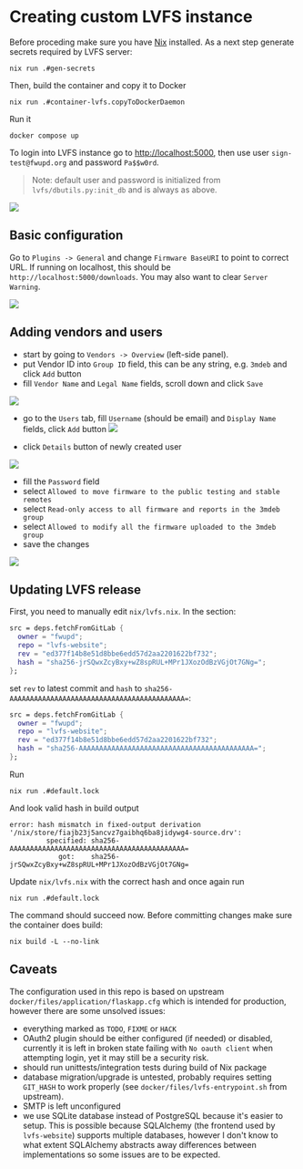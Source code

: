 # Creating custom LVFS instance

Before proceding make sure you have [Nix](https://nixos.org/download/) installed.
As a next step generate secrets required by LVFS server:

```shell
nix run .#gen-secrets
```

Then, build the container and copy it to Docker

```shell
nix run .#container-lvfs.copyToDockerDaemon
```

Run it

```shell
docker compose up
```

To login into LVFS instance go to [http://localhost:5000](http://localhost:5000),
then use user `sign-test@fwupd.org` and password `Pa$$w0rd`.

> Note: default user and password is initialized from `lvfs/dbutils.py:init_db`
> and is always as above.

![](img/lvfs_welcome_screen.png)

## Basic configuration

Go to `Plugins -> General` and change `Firmware BaseURI` to point to correct URL.
If running on localhost, this should be `http://localhost:5000/downloads`. You
may also want to clear `Server Warning`.

![](img/lvfs_general_settings.png)

## Adding vendors and users

- start by going to `Vendors -> Overview` (left-side panel).
- put Vendor ID into `Group ID` field, this can be any string, e.g. `3mdeb` and
  click `Add` button
- fill `Vendor Name` and `Legal Name` fields, scroll down and click `Save`

![](img/lvfs_add_vendor.png)

- go to the `Users` tab, fill `Username` (should be email) and `Display Name`
  fields, click `Add` button
![](img/lvfs_add_user.png)

- click `Details` button of newly created user

![](img/lvfs_user_list.png)

- fill the `Password` field
- select `Allowed to move firmware to the public testing and stable remotes`
- select `Read-only access to all firmware and reports in the 3mdeb group`
- select `Allowed to modify all the firmware uploaded to the 3mdeb group`
- save the changes

![](img/lvfs_user_mod.png)

## Updating LVFS release

First, you need to manually edit `nix/lvfs.nix`. In the section:

```nix
src = deps.fetchFromGitLab {
  owner = "fwupd";
  repo = "lvfs-website";
  rev = "ed377f14b8e51d8bbe6edd57d2aa2201622bf732";
  hash = "sha256-jrSQwxZcyBxy+wZ8spRUL+MPr1JXozOdBzVGjOt7GNg=";
};
```

set `rev` to latest commit and `hash` to `sha256-AAAAAAAAAAAAAAAAAAAAAAAAAAAAAAAAAAAAAAAAAAA=`:

```nix
src = deps.fetchFromGitLab {
  owner = "fwupd";
  repo = "lvfs-website";
  rev = "ed377f14b8e51d8bbe6edd57d2aa2201622bf732";
  hash = "sha256-AAAAAAAAAAAAAAAAAAAAAAAAAAAAAAAAAAAAAAAAAAA=";
};
```

Run

```shell
nix run .#default.lock
```

And look valid hash in build output

```
error: hash mismatch in fixed-output derivation '/nix/store/fiajb23j5ancvz7gaibhq6ba8jidywg4-source.drv':
         specified: sha256-AAAAAAAAAAAAAAAAAAAAAAAAAAAAAAAAAAAAAAAAAAA=
            got:    sha256-jrSQwxZcyBxy+wZ8spRUL+MPr1JXozOdBzVGjOt7GNg=
```

Update `nix/lvfs.nix` with the correct hash and once again run

```shell
nix run .#default.lock
```

The command should succeed now. Before committing changes make sure the
container does build:

```shell
nix build -L --no-link
```

## Caveats

The configuration used in this repo is based on upstream
`docker/files/application/flaskapp.cfg` which is intended for production,
however there are some unsolved issues:

- everything marked as `TODO`, `FIXME` or `HACK`
- OAuth2 plugin should be either configured (if needed) or disabled, currently
  it is left in broken state failing with `No oauth client` when attempting
  login, yet it may still be a security risk.
- should run unittests/integration tests during build of Nix package
- database migration/upgrade is untested, probably requires setting `GIT_HASH`
  to work properly (see `docker/files/lvfs-entrypoint.sh` from upstream).
- SMTP is left unconfigured
- we use SQLite database instead of PostgreSQL because it's easier to setup.
  This is possible because SQLAlchemy (the frontend used by `lvfs-website`)
  supports multiple databases, however I don't know to what extent SQLAlchemy
  abstracts away differences between implementations so some issues are to be
  expected.
